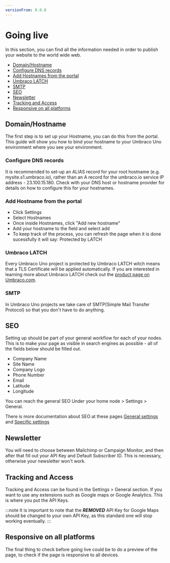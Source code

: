 ```yaml
---
versionFrom: 8.0.0
---
```


# Going live

In this section, you can find all the information needed in order to publish your website to the world wide web.

- [Domain/Hostname](#Domain/Hostname)
- [Configure DNS records](#Configure-DNS-records)
- [Add Hostnames from the portal](#Add-Hostnames-from-the-portal)
- [Umbraco LATCH](#Umbraco-LATCH)
- [SMTP](#SMTP)
- [SEO](#SEO)
- [Newsletter](#Newsletter)
- [Tracking and Access](#Tracking-and-Access)
- [Responsive on all platforms](#Responsive-on-all-platforms)

## Domain/Hostname

The first step is to set up your Hostname, you can do this from the portal.
This guide will show you how to bind your hostname to your Umbraco Uno environment where you see your environment.

### Configure DNS records

It is recommended to set-up an ALIAS record for your root hostname (e.g. mysite.s1.umbraco.io), rather than an A record for the umbraco.io service IP address - 23.100.15.180.
Check with your DNS host or hostname provider for details on how to configure this for your hostnames.

### Add Hostname from the portal

- Click Settings
- Select Hostnames
- Once inside Hostnames, click "Add new hostname"
- Add your hostname to the field and select add
- To keep track of the process, you can refresh the page when it is done sucessfully it will say: Protected by LATCH  

### Umbraco LATCH

Every Umbraco Uno project is protected by Umbraco LATCH witch means that a TLS Certificate will be applied automatically.
If you are interested in learning more about Umbraco LATCH check out the [product page on Umbraco.com](https://umbraco.com/products/umbraco-cloud/umbraco-latch/).

### SMTP

In Umbraco Uno projects we take care of SMTP(Simple Mail Transfer Protocol) so that you don't have to do anything.

## SEO

Setting up should be part of your general workflow for each of your nodes.
This is to make your page as visible in search engines as possible - all of the fields below should be filled out.

- Company Name
- Site Name
- Company Logo
- Phone Number
- Email
- Latitude
- Longitude

You can reach the general SEO Under your home node > Settings > General.

There is more documentation about SEO at these pages [General settings](../Uno-pedia/Settings/General-Settings/index.md/#SEO) and [Specific settings ](../Uno-pedia/Settings/Specific-Settings/index.md/#SEO) 

## Newsletter

You will need to choose between Mailchimp or Campaign Monitor, and then after that fill out your API Key and Default Subscriber ID.
This is necessary, otherwise your newsletter won't work.

## Tracking and Access

Tracking and Access can be found in the Settings > General section. If you want to use any extensions such as Google maps or Google Analytics. This is where you put the API Keys.

:::note
It is important to note that the ***REMOVED*** API Key for Google Maps should be changed to your own API Key, as this standard one will stop working eventually.
:::

## Responsive on all platforms

The final thing to check before going live could be to do a preview of the page, to check if the page is responsive to all devices.

